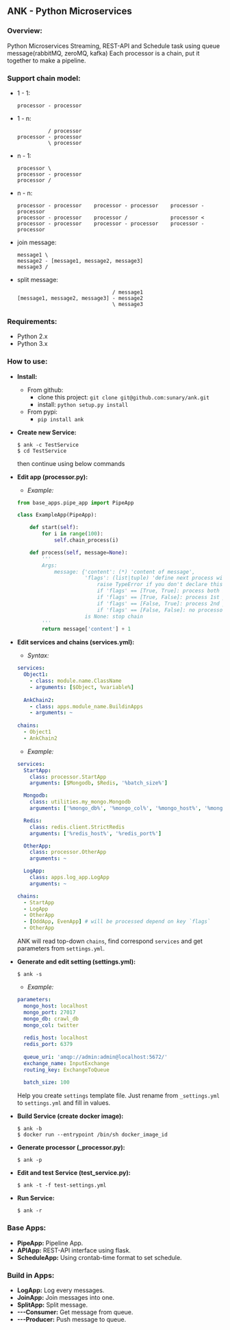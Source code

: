 ## ANK - Python Microservices ##


### Overview: ###
 Python Microservices Streaming, REST-API and Schedule task using queue message(rabbitMQ, zeroMQ, kafka)
 Each processor is a chain, put it together to make a pipeline.
 
 
### Support chain model:
* 1 - 1:
    ```
    processor - processor
    ```
* 1 - n:
    ```
              / processor
    processor - processor
              \ processor
    ```
* n - 1:
    ```
    processor \
    processor - processor
    processor /
    ```
* n - n:
    ```
    processor - processor    processor - processor    processor - processor
    processor - processor    processor /              processor < 
    processor - processor    processor - processor    processor - processor
    ```
* join message:
    ```
    message1 \
    message2 - [message1, message2, message3]
    message3 /
    ```
* split message:
    ```
                                   / message1
    [message1, message2, message3] - message2
                                   \ message3
    ```
    

### Requirements: ###
* Python 2.x
* Python 3.x


### How to use: ###
* **Install:**
    * From github:
        - clone this project: `git clone git@github.com:sunary/ank.git`
        - install: `python setup.py install`
    * From pypi:
        - `pip install ank`
        
* **Create new Service:**
    ```shell
    $ ank -c TestService
    $ cd TestService
    ```
    then continue using below commands

* **Edit app (processor.py):**
    * *Example:*
    ```python
    from base_apps.pipe_app import PipeApp

    class ExampleApp(PipeApp):
    
        def start(self):
            for i in range(100):
                self.chain_process(i)
    
        def process(self, message=None):
            '''
            Args:
                message: {'content': (*) 'content of message',
                          'flags': (list|tuple) 'define next process will be use'}
                              raise TypeError if you don't declare this in return of before branching-processor
                              if 'flags' == [True, True]: process both in next branching-processors
                              if 'flags' == [True, False]: process 1st processor in next branching-processors
                              if 'flags' == [False, True]: process 2nd processor in next branching-processors
                              if 'flags' == [False, False]: no processor, stop chain
                          is None: stop chain
            '''
            return message['content'] + 1
    ```
    
* **Edit services and chains (services.yml):**
    * *Syntax:*
    ```yaml
    services:
      Object1:
        - class: module.name.ClassName
        - arguments: [$Object, %variable%] 
      
      AnkChain2:
        - class: apps.module_name.BuildinApps
        - arguments: ~
        
    chains:
      - Object1
      - AnkChain2
    ```
    * *Example:*
    ```yaml
    services:
      StartApp:
        class: processor.StartApp
        arguments: [$Mongodb, $Redis, '%batch_size%']
    
      Mongodb:
        class: utilities.my_mongo.Mongodb
        arguments: ['%mongo_db%', '%mongo_col%', '%mongo_host%', '%mongo_port%']
    
      Redis:
        class: redis.client.StrictRedis
        arguments: ['%redis_host%', '%redis_port%']
    
      OtherApp:
        class: processor.OtherApp
        arguments: ~
    
      LogApp:
        class: apps.log_app.LogApp
        arguments: ~
    
    chains:
      - StartApp
      - LogApp
      - OtherApp
      - [OddApp, EvenApp] # will be processed depend on key `flags`
      - OtherApp
    ```
    ANK will read top-down `chains`, find correspond `services` and get parameters from `settings.yml`.
    
* **Generate and edit setting (settings.yml):**
     ```shell
     $ ank -s
     ```
    * *Example:*
    ```yaml
    parameters:
      mongo_host: localhost
      mongo_port: 27017
      mongo_db: crawl_db
      mongo_col: twitter
      
      redis_host: localhost
      redis_port: 6379
      
      queue_uri: 'amqp://admin:admin@localhost:5672/'
      exchange_name: InputExchange
      routing_key: ExchangeToQueue
      
      batch_size: 100
    ```
    Help you create `settings` template file. Just rename from `_settings.yml` to `settings.yml` and fill in values.
    
* **Build Service (create docker image):**

    ```shell
    $ ank -b
    $ docker run --entrypoint /bin/sh docker_image_id
    ```
    
* **Generate processor (_processor.py):**
    
    ```shell
    $ ank -p
    ```
* **Edit and test Service (test_service.py):**

    ```shell
    $ ank -t -f test-settings.yml
    ```
* **Run Service:**

    ```shell
    $ ank -r
    ```
    
### Base Apps: ###
* **PipeApp:** Pipeline App.
* **APIApp:** REST-API interface using flask.
* **ScheduleApp:** Using crontab-time format to set schedule.


### Build in Apps: ###
* **LogApp:** Log every messages.
* **JoinApp:** Join messages into one.
* **SplitApp:** Split message.
* **---Consumer:** Get message from queue.
* **---Producer:** Push message to queue.
